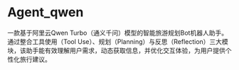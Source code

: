 # Agent_qwen
一款基于阿里云Qwen Turbo（通义千问）模型的智能旅游规划Bot机器人助手。通过整合工具使用（Tool Use）、规划（Planning）与反思（Reflection）三大模块，该助手能有效理解用户需求，动态获取信息，并优化交互体验，为用户提供个性化旅行建议。
